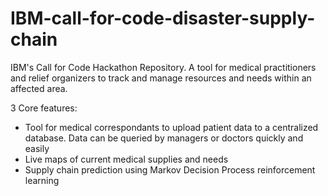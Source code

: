 # IBM-call-for-code-disaster-supply-chain
IBM's Call for Code Hackathon Repository. A tool for medical practitioners and relief organizers to track and manage resources and needs within an affected area. 

3 Core features:
* Tool for medical correspondants to upload patient data to a centralized database. Data can be queried by managers or doctors quickly and easily
* Live maps of current medical supplies and needs
* Supply chain prediction using Markov Decision Process reinforcement learning
